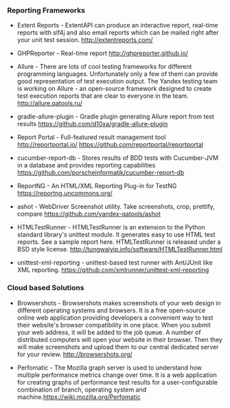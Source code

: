 ### Reporting Frameworks
* Extent Reports - ExtentAPI can produce an interactive report, real-time reports with slf4j and also email reports which can be mailed right after your unit test session. http://extentreports.com/

* GHPReporter - Real-time report http://ghpreporter.github.io/

* Allure - There are lots of cool testing frameworks for different programming languages. Unfortunately only a few of them can provide good representation of test execution output. The Yandex testing team is working on Allure - an open-source framework designed to create test execution reports that are clear to everyone in the team. http://allure.qatools.ru/

* gradle-allure-plugin - Gradle plugin generating Allure report from test results https://github.com/d10xa/gradle-allure-plugin

* Report Portal - Full-featured result management tool http://reportportal.io/ https://github.com/reportportal/reportportal

* cucumber-report-db - Stores results of BDD tests with Cucumber-JVM in a database and provides reporting capabilities https://github.com/porscheinformatik/cucumber-report-db

* ReportNG - An HTML/XML Reporting Plug-in for TestNG https://reportng.uncommons.org/

* ashot - WebDriver Screenshot utility. Take screenshots, crop, prettify, compare https://github.com/yandex-qatools/ashot

* HTMLTestRunner -  HTMLTestRunner is an extension to the Python standard library's unittest module. It generates easy to use HTML test reports. See a sample report here. HTMLTestRunner is released under a BSD style license. http://tungwaiyip.info/software/HTMLTestRunner.html

* unittest-xml-reporting - unittest-based test runner with Ant/JUnit like XML reporting. https://github.com/xmlrunner/unittest-xml-reporting

### Cloud based Solutions
* Browsershots - Browsershots makes screenshots of your web design in different operating systems and browsers. It is a free open-source online web application providing developers a convenient way to test their website's browser compatibility in one place. When you submit your web address, it will be added to the job queue. A number of distributed computers will open your website in their browser. Then they will make screenshots and upload them to our central dedicated server for your review. http://browsershots.org/

* Perfomatic - The Mozilla graph server is used to understand how multiple performance metrics change over time. It is a web application for creating graphs of performance test results for a user-configurable combination of branch, operating system and machine.https://wiki.mozilla.org/Perfomatic
